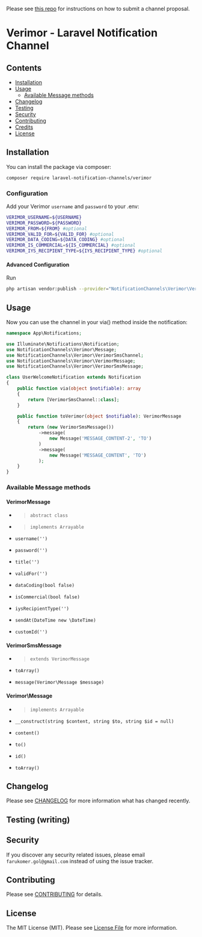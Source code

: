Please see [this repo](https://github.com/laravel-notification-channels/channels) for instructions on how to submit a channel proposal.

# Verimor - Laravel Notification Channel

## Contents

- [Installation](#installation)
- [Usage](#usage)
	- [Available Message methods](#available-message-methods)
- [Changelog](#changelog)
- [Testing](#testing)
- [Security](#security)
- [Contributing](#contributing)
- [Credits](#credits)
- [License](#license)


## Installation

You can install the package via composer:

```bash
composer require laravel-notification-channels/verimor
```

### Configuration

Add your Verimor `username` and `password` to your .env:

```bash
VERIMOR_USERNAME=${USERNAME}
VERIMOR_PASSWORD=${PASSWORD}
VERIMOR_FROM=${FROM} #optional
VERIMOR_VALID_FOR=${VALID_FOR} #optional
VERIMOR_DATA_CODING=${DATA_CODING} #optional
VERIMOR_IS_COMMERCIAL=${IS_COMMERCIAL} #optional
VERIMOR_IYS_RECIPIENT_TYPE=${IYS_RECIPIENT_TYPE} #optional
```

#### Advanced Configuration

Run 
```bash
php artisan vendor:publish --provider="NotificationChannels\Verimor\VerimorServiceProvider"
```

## Usage

Now you can use the channel in your via() method inside the notification:

```php
namespace App\Notifications;

use Illuminate\Notifications\Notification;
use NotificationChannels\Verimor\Message;
use NotificationChannels\Verimor\VerimorSmsChannel;
use NotificationChannels\Verimor\VerimorMessage;
use NotificationChannels\Verimor\VerimorSmsMessage;

class UserWelcomeNotification extends Notification
{
    public function via(object $notifiable): array
    {
        return [VerimorSmsChannel::class];
    }

    public function toVerimor(object $notifiable): VerimorMessage
    {
        return (new VerimorSmsMessage())
            ->message(
                new Message('MESSAGE_CONTENT-2', 'TO')
            )
            ->message(
                new Message('MESSAGE_CONTENT', 'TO')
            );
    }
}
```

### Available Message methods

#### VerimorMessage 
- > `abstract class`
- > `implements Arrayable`

- `username('')`
- `password('')`
- `title('')`
- `validFor('')`
- `dataCoding(bool false)`
- `isCommercial(bool false)`
- `iysRecipientType('')`
- `sendAt(DateTime new \DateTime)`
- `customId('')`
	
#### VerimorSmsMessage
- > `extends VerimorMessage`
  
- `toArray()`
- `message(Verimor\Message $message)`

#### Verimor\Message
- > `implements Arrayable`
  
- `__construct(string $content, string $to, string $id = null)`
- `content()`
- `to()`
- `id()`
- `toArray()`
## Changelog

Please see [CHANGELOG](CHANGELOG.md) for more information what has changed recently.

## Testing (writing)

## Security

If you discover any security related issues, please email `farukomer.gol@gmail.com` instead of using the issue tracker.

## Contributing

Please see [CONTRIBUTING](CONTRIBUTING.md) for details.


## License

The MIT License (MIT). Please see [License File](LICENSE.md) for more information.

